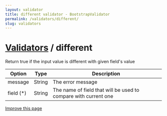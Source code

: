```yaml
---
layout: validator
title: different validator - BootstrapValidator
permalink: /validators/different/
slug: validators
---
```


# <a href="/validators/">Validators</a> / different

Return true if the input value is different with given field's value

Option    | Type   | Description
----------|--------|------------
message   | String | The error message
field (*) | String | The name of field that will be used to compare with current one

<a href="https://github.com/nghuuphuoc/bootstrapvalidator/edit/gh-pages/validators/different.md" class="btn btn-info">Improve this page</a>